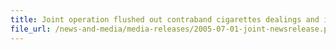 ```yaml
---
title: Joint operation flushed out contraband cigarettes dealings and immigration offenders at Yew Tee
file_url: /news-and-media/media-releases/2005-07-01-joint-newsrelease.pdf
---
```


